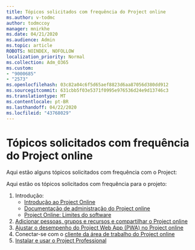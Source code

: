 ```yaml
---
title: Tópicos solicitados com frequência do Project online
ms.author: v-todmc
author: todmccoy
manager: mnirkhe
ms.date: 04/21/2020
ms.audience: Admin
ms.topic: article
ROBOTS: NOINDEX, NOFOLLOW
localization_priority: Normal
ms.collection: Adm_O365
ms.custom:
- "9000685"
- "2573"
ms.openlocfilehash: 03c82a04c6f5d65aef8823d6aa87056d380dd912
ms.sourcegitcommit: 631cbb5f03e5371f0995e976536d24e9d13746c3
ms.translationtype: MT
ms.contentlocale: pt-BR
ms.lasthandoff: 04/22/2020
ms.locfileid: "43768029"
---
```

# <a name="project-online-frequently-requested-topics"></a>Tópicos solicitados com frequência do Project online

Aqui estão alguns tópicos solicitados com frequência com o Project:

Aqui estão os tópicos solicitados com frequência para o projeto:
1.  Introdução: 
    -   [Introdução ao Project Online](https://docs.microsoft.comProjectOnline/get-started-with-project-online) 
    -   [Documentação de administração do Project online](https://docs.microsoft.com/projectonline/project-online) 
    -   [Project Online: Limites do software](https://docs.microsoft.com/ProjectOnline/project-online-software-boundaries-and-limits) 
2.  [Adicionar pessoas, grupos e recursos e compartilhar o Project online](https://docs.microsoft.com/projectonline/step-2-add-people-to-project-online) 
3.  [Ajustar o desempenho do Project Web App (PWA) no Project online](https://docs.microsoft.com/projectonline/tune-project-online-performance)
4.  Conectar-se com o [cliente da área de trabalho do Project online](https://docs.microsoft.com/projectonline/connect-to-project-online-with-the-project-online-desktop-client) 
5.  [Instalar e usar o Project Professional](https://support.office.com/article/install-project-7059249b-d9fe-4d61-ab96-5c5bf435f281) 

